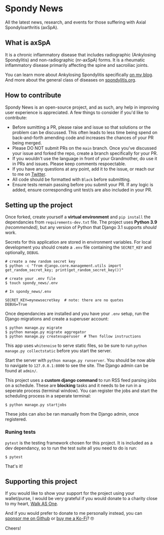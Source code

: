 # Spondy News


All the latest news, research, and events for those suffering with Axial Spondyloarthritis (axSpA).

## What is axSpA

It is a chronic inflammatory disease that includes radiographic (Ankylosing Spondylitis) and non-radiographic (nr-axSpA) forms. It is a rheumatic inflammatory disease primarily affecting the spine and sacroiliac joints. 

You can learn more about Ankylosing Spondylitis specifically [on my blog](https://endlesstrax.com/spondylitis/). And more about the general class of diseases on [spondylitis.org](https://spondylitis.org/about-spondylitis/types-of-spondylitis/).

## How to contribute

Spondy News is an open-source project, and as such, any help in improving user experience is appreciated. A few things to consider if you'd like to contribute:

- Before sumitting a PR, please raise and issue so that solutions or the problem can be discussed. This often leads to less time being spend on back-and-forth amending code and increases the chances of your PR being merged. 
- Please DO NOT submit PRs on the `main` branch. Once you've discussed your issue and forked the repo, create a branch specifically for your PR. 
- If you wouldn't use the language in front of your Grandmother, do use it in PRs and issues. Please keep comments respoectable. 
- If you have any questions at any point, add it to the issue, or reach our to me on [Twitter](https://twitter.com/endlesstrax).
- All code should be formatted with `Black` before submitting. 
- Ensure tests remain passing before you submit your PR. If any logic is added, ensure corresponding unit test/s are also included in your PR. 

## Setting up the project

Once forked, create yourself a **virtual environment** and `pip install` the dependancies from `requirements-dev.txt` file. The project uses **Python 3.9** _(recommended)_, but any version of Python that Django 3.1 supports _should_ work.

Secrets for this application are stored in environment variables. For local development you should create a `.env` file containing the `SECRET_KEY` and optionally, `DEBUG`.

```shell
# create a new random secret key
$ python -c "from django.core.management.utils import get_random_secret_key; print(get_random_secret_key())"

# create your .env file
$ touch spondy_news/.env
```

```
# In spondy_news/.env

SECRET_KEY=mynewsecretkey  # note: there are no quotes
DEBUG=True
```

Once dependancies are installed and you have your `.env` setup, run the Django migrations and create a superuser account:

```shell
$ python manage.py migrate
$ python manage.py migrate aggregator
$ python manage.py createsuperuser  # Then follow instructions
```

This app uses `whitenoise` to serve static files, so be sure to run `python manage.py collectstatic` before you start the server.

Start the server with `python manage.py runserver`. You should be now able to navigate to `127.0.0.1:8000` to see the site. The Django admin can be found at `admin/`.

This project uses a **custom django command** to run RSS feed parsing jobs on a schedule. These are **blocking** tasks and it needs to be run in a seperate process (terminal window). You can register the jobs and start the scheduling process in a seperate terminal:

```
$ python manage.py startjobs
```

These jobs can also be ran manually from the Django admin, once registered.

### Runing tests

`pytest` is the testing framework chosen for this project. It is included as a dev dependancy, so to run the test suite all you need to do is run:

```shell
$ pytest
```

That's it!

## Supporting this project

If you would like to show your support for the project using your wallet/purse, I would be very grateful if you would donate to a charity close to my heart, [Walk AS One](https://www.paypal.com/donate/?cmd=_s-xclick&hosted_button_id=DNSV3TV2SRLC2&source=url).

And if you would prefer to donate to me personally instead, you can [sponsor me on Github](https://github.com/sponsors/EndlessTrax) or [buy me a Ko-Fi](https://ko-fi.com/endlesstrax)? 🤓

Cheers!